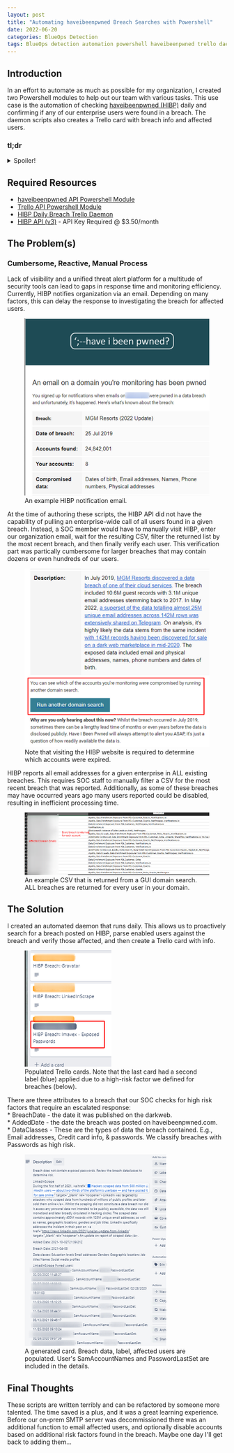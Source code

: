 ```yaml
---
layout: post
title: "Automating haveibeenpwned Breach Searches with Powershell"
date: 2022-06-20
categories: BlueOps Detection
tags: BlueOps detection automation powershell haveibeenpwned trello daemon api
---
```

## Introduction
In an effort to automate as much as possible for my organization, I created two Powershell modules to help out our team with various tasks. This use case is the automation of checking [haveibeenpwned (HIBP)](https://haveibeenpwned.com) daily and confirming if any of our enterprise users were found in a breach. The daemon scripts also creates a Trello card with breach info and affected users.

### tl;dr                                      
<details>                                                                                      
  <summary>Spoiler!</summary>                                                                  
   1. Enterprise users sometimes register with 3rd parties with their work email. With the possibility of the reuse of passwords with their 3rd party accounts, we track users found in breaches on haveibeenpwned.<br/>
   2. HIBP Powershell module contains functions for automated haveibeenpwned processes for an enterprise.<br/>
   3. Trello Powershell module contains functions for getting Trello infos and creating. Our org ingests alerts from various tools to Trello for uniform visibility and efficiency.<br/>          
   4. The HIBP Daily Breach Trello Daemon is a Powershell script usecase utilizing both modules.<br/>
   5. More advanced automations can be done with the HIBP module. E.g., emailing users, summary reports, disabling user accounts (not included in this repo).<br/>
   6. I am NOT a Powershell guru...and the code reflects this :S                                     
</details>      

## Required Resources
* [haveibeenpwned API Powershell Module](https://github.com/OPFOR-HAUNTER/SecOps/blob/main/BlueOps/Detection/HIBP/HIBP.psm1)
* [Trello API Powershell Module](https://github.com/OPFOR-HAUNTER/SecOps/blob/main/NullOps/Automation/Trello.psm1)
* [HIBP Daily Breach Trello Daemon](https://github.com/OPFOR-HAUNTER/SecOps/blob/main/BlueOps/Detection/HIBP/HIBP_Daily_Breach_Trello_Daemon_Example.ps1)
* [HIBP API (v3)](https://haveibeenpwned.com/API/v3) - API Key Required @ $3.50/month

## The Problem(s)
### Cumbersome, Reactive, Manual Process 

Lack of visibility and a unified threat alert platform for a multitude of security tools can lead to gaps in response time and monitoring efficiency. Currently, HIBP notifies organization via an email. Depending on many factors, this can delay the response to investigating the breach for affected users.

<figure><img src='/assets/img/BlueOps/Detection/HIBP/HIBP_Notification_email.PNG'/><figcaption>An example HIBP notification email.</figcaption>
</figure>


At the time of authoring these scripts, the HIBP API did not have the capability of pulling an enterprise-wide call of all users found in a given breach. Instead, a SOC member would have to manually visit HIBP, enter our organization email, wait for the resulting CSV, filter the returned list by the most recent breach, and then finally verify each user. This verification part was partically cumbersome for larger breaches that may contain dozens or even hundreds of our users. 

<figure><img src='/assets/img/BlueOps/Detection/HIBP/HIBP_Notification_email2.PNG'/><figcaption>Note that visiting the HIBP website is required to determine which accounts were expired.</figcaption>
</figure>

HIBP reports all email addresses for a given enterprise in ALL existing breaches. This requires SOC staff to manually filter a CSV for the most recent breach that was reported. Additionally, as some of these breaches may have occurred years ago many users reported could be disabled, resulting in inefficient processing time.

<figure><img src='/assets/img/BlueOps/Detection/HIBP/HIBP_CSV_Example.PNG'/><figcaption>An example CSV that is returned from a GUI domain search. ALL breaches are returned for every user in your domain.</figcaption>
</figure>

## The Solution

I created an automated daemon that runs daily. This allows us to proactively search for a breach posted on HIBP, parse enabled users against the breach and verify those affected, and then create a Trello card with info. 

<figure><img src='/assets/img/BlueOps/Detection/HIBP/Trello_Cards.PNG'/><figcaption>Populated Trello cards. Note that the last card had a second label (blue) applied due to a high-risk factor we defined for breaches (below).</figcaption>
</figure>

There are three attributes to a breach that our SOC checks for high risk factors that require an escalated response:<br/> 
	* BreachDate - the date it was published on the darkweb. <br/>
	* AddedDate - the date the breach was posted on haveibeenpwned.com.<br/>
	* DataClasses - These are the types of data the breach contained. E.g., Email addresses, Credit card info, & passwords. We classify breaches with Passwords as high risk.

<figure><img src='/assets/img/BlueOps/Detection/HIBP/Trello_Card.PNG'/><figcaption>A generated card. Breach data, label, affected users are populated. User's SamAccountNames and PasswordLastSet are included in the details.</figcaption> 
</figure>

## Final Thoughts

These scripts are written terribly and can be refactored by someone more talented. The time saved is a plus, and it was a great learning experience. Before our on-prem SMTP server was decommissioned there was an additional function to email affected users, and optionally disable accounts based on additional risk factors found in the breach. Maybe one day I'll get back to adding them...

